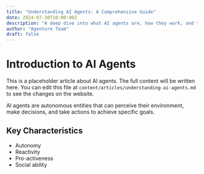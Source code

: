 ```yaml
---
title: "Understanding AI Agents: A Comprehensive Guide"
date: 2024-07-30T10:00:00Z
description: "A deep dive into what AI agents are, how they work, and their impact on modern technology."
author: "Agenture Team"
draft: false
---
```


# Introduction to AI Agents

This is a placeholder article about AI agents. The full content will be written here. You can edit this file at `content/articles/understanding-ai-agents.md` to see the changes on the website.

AI agents are autonomous entities that can perceive their environment, make decisions, and take actions to achieve specific goals.

## Key Characteristics
- Autonomy
- Reactivity
- Pro-activeness
- Social ability 